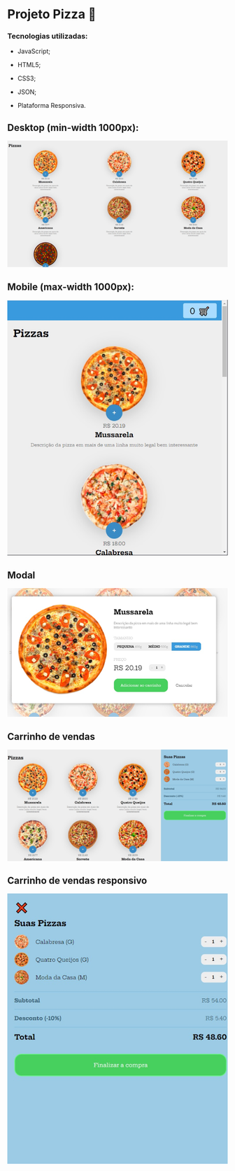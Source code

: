# Projeto Pizza :pizza:

### Tecnologias utilizadas:

* JavaScript;

* HTML5;

* CSS3;

* JSON;

* Plataforma Responsiva.

  

## Desktop (min-width 1000px):

![Projeto para Desktop](images/screenshots/pc.jpg)






## Mobile (max-width 1000px):
![Projeto Mobile](images/screenshots/tablet.jpg)





## Modal
![Modal](images/screenshots/modal.jpg)







## Carrinho de vendas
![Carrinho de vendas](images/screenshots/pc-carrinho.jpg)





## Carrinho de vendas responsivo
![Carrinho Responsivo](images/screenshots/mobile-carrinho.jpg)


